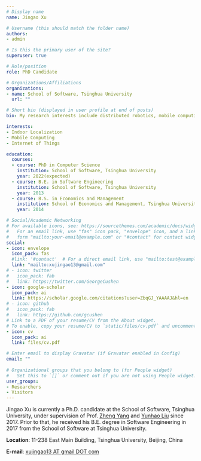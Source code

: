 ```yaml
---
# Display name
name: Jingao Xu

# Username (this should match the folder name)
authors:
- admin

# Is this the primary user of the site?
superuser: true

# Role/position
role: PhD Candidate

# Organizations/Affiliations
organizations:
- name: School of Software, Tsinghua University
  url: ""

# Short bio (displayed in user profile at end of posts)
bio: My research interests include distributed robotics, mobile computing and programmable matter.

interests:
- Indoor Localization
- Mobile Computing
- Internet of Things

education:
  courses:
  - course: PhD in Computer Science
    institution: School of Software, Tsinghua University
    year: 2022(expected)
  - course: B.E. in Software Engineering
    institution: School of Software, Tsinghua University
    year: 2013
  - course: B.S. in Economics and Management
    institution: School of Economics and Management, Tsinghua University
    year: 2014

# Social/Academic Networking
# For available icons, see: https://sourcethemes.com/academic/docs/widgets/#icons
#   For an email link, use "fas" icon pack, "envelope" icon, and a link in the
#   form "mailto:your-email@example.com" or "#contact" for contact widget.
social:
- icon: envelope
  icon_pack: fas
  #link: '#contact'  # For a direct email link, use "mailto:test@example.org".
  link: "mailto:xujingao13@gmail.com"
# - icon: twitter
#   icon_pack: fab
#   link: https://twitter.com/GeorgeCushen
- icon: google-scholar
  icon_pack: ai
  link: https://scholar.google.com/citations?user=ZbqGJ_YAAAAJ&hl=en
# - icon: github
#   icon_pack: fab
#   link: https://github.com/gcushen
# Link to a PDF of your resume/CV from the About widget.
# To enable, copy your resume/CV to `static/files/cv.pdf` and uncomment the lines below.  
- icon: cv
  icon_pack: ai
  link: files/cv.pdf

# Enter email to display Gravatar (if Gravatar enabled in Config)
email: ""
  
# Organizational groups that you belong to (for People widget)
#   Set this to `[]` or comment out if you are not using People widget.  
user_groups:
- Researchers
- Visitors
---
```


Jingao Xu is currently a Ph.D. candidate at the School of Software, Tsinghua University, under supervision of Prof. [Zheng Yang](http://tns.thss.tsinghua.edu.cn/~yangzheng/) and [Yunhao Liu](http://www.cse.msu.edu/~liuyunha/) since 2017.
Prior to that, he received his B.E. degree in Software Engineering in 2017 from the School of Software at Tsinghua University.

**Location**: 11-238 East Main Building, Tsinghua University, Beijing, China

**E-mail**: <u>xujingao13 AT gmail DOT com</u>

